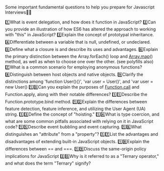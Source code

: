 Some important fundamental questions to help you prepare for Javascript Interviews💯💯

1️⃣What is event delegation, and how does it function in JavaScript?
2️⃣Can you provide an illustration of how ES6 has altered the approach to working with "this" in JavaScript?
3️⃣Explain the concept of prototypal inheritance.
4️⃣Differentiate between a variable that is null, undefined, or undeclared.
5️⃣Define what a closure is and describe its uses and advantages.
6️⃣Explain the primary distinction between the Array.forEach() loop and [Array.map](http://array.map/)() method, as well as when to choose one over the other. (see polyfills also)
7️⃣What is a common scenario for employing anonymous functions?
8️⃣Distinguish between host objects and native objects.
9️⃣Clarify the distinctions among 'function User(){}', 'var user = User()', and 'var user = new User()
1️⃣0️⃣Can you explain the purposes of [Function.call](http://function.call/) and Function.apply, along with their notable differences?
1️⃣1️⃣Describe the Function.prototype.bind method.
1️⃣2️⃣Explain the differences between feature detection, feature inference, and utilizing the User Agent (UA) string.
1️⃣3️⃣Define the concept of "hoisting."
1️⃣4️⃣What is type coercion, and what are some common pitfalls associated with relying on it in JavaScript code?
1️⃣5️⃣Describe event bubbling and event capturing.
1️⃣6️⃣What distinguishes an "attribute" from a "property"?
1️⃣7️⃣List the advantages and disadvantages of extending built-in JavaScript objects.
1️⃣8️⃣Explain the differences between == and ===.
1️⃣9️⃣Discuss the same-origin policy implications for JavaScript
2️⃣0️⃣Why is it referred to as a "Ternary operator," and what does the term "Ternary" signify?
